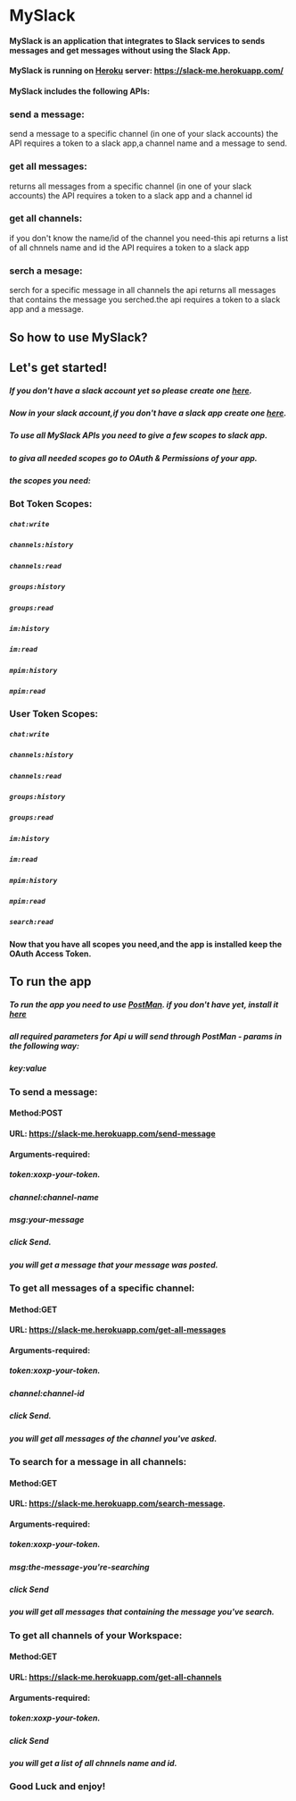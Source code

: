 # MySlack
#### MySlack is an application that integrates to Slack services to sends messages and get messages without using the Slack App.
#### MySlack is running on [Heroku](https://www.heroku.com/) server: https://slack-me.herokuapp.com/
#### MySlack includes the following APIs:
### send a message:
send a message to a specific channel (in one of your slack accounts) the API requires a token to a slack app,a channel name and a message to send.
### get all messages:
returns all messages from a specific channel (in one of your slack accounts) the API requires a token to a slack app and a channel id 
### get all channels:
if you don't know the name/id of the channel you need-this api returns a list of all chnnels name and id the API requires a token to a slack app
### serch a mesage:
serch for a specific message in all channels the api returns all messages that contains the message you serched.the api requires a token to a slack app and a message.

## So how to use MySlack? 

## Let's get started! 
##### If you don't have a slack account yet so please create one [here](https://slack.com/intl/en-il/get-started#/createnew).
##### Now in your slack account,if you don't have a slack app create one [here](https://api.slack.com/apps).
##### To use all MySlack APIs you need to give a few scopes to slack app.
##### to giva all needed scopes go to OAuth & Permissions of your app. 
##### the scopes you need:
### Bot Token Scopes:
##### ```chat:write``` 
##### ```channels:history```
##### ```channels:read```
##### ```groups:history```
##### ```groups:read``` 
##### ```im:history```
##### ```im:read```  
##### ```mpim:history``` 
##### ```mpim:read```
### User Token Scopes:
##### ```chat:write```
##### ```channels:history``` 
##### ```channels:read```
##### ```groups:history```
##### ```groups:read``` 
##### ```im:history```   
##### ```im:read```  
##### ```mpim:history```
##### ```mpim:read```	 
##### ```search:read``` 
#### Now that you have all scopes you need,and the app is installed keep the OAuth Access Token.

## To run the app

##### To run the app you need to use [PostMan](https://www.postman.com/). if you don't have yet, install it [here](https://www.postman.com/downloads/)
##### all required parameters for Api u will send through PostMan - params in the following way:
##### key:value

### To send a message:
#### Method:POST
#### URL: https://slack-me.herokuapp.com/send-message
#### Arguments-required:
##### token:xoxp-your-token.
##### channel:channel-name
##### msg:your-message

##### click Send.
##### you will get a message that your message was posted.

### To get all messages of a specific channel:
#### Method:GET
#### URL: https://slack-me.herokuapp.com/get-all-messages
#### Arguments-required:
##### token:xoxp-your-token.
##### channel:channel-id

##### click Send.
##### you will get all messages of the channel you've asked.

### To search for a message in all channels:
#### Method:GET
#### URL: https://slack-me.herokuapp.com/search-message.
#### Arguments-required:
##### token:xoxp-your-token.
##### msg:the-message-you're-searching 

##### click Send
##### you will get all messages that containing the message you've search.

### To get all channels of your Workspace:
#### Method:GET
#### URL: https://slack-me.herokuapp.com/get-all-channels
#### Arguments-required:
##### token:xoxp-your-token.

##### click Send
##### you will get a list of all chnnels name and id.

### Good Luck and enjoy! 
